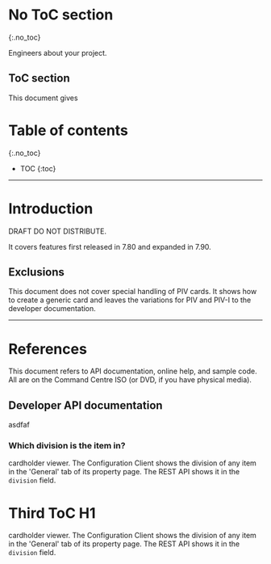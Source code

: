 # No ToC section
{:.no_toc}

Engineers about your project.

## ToC section

This document gives

# Table of contents
{:.no_toc}

* TOC {:toc}

-------------------------------------------------------------------------

# Introduction

DRAFT DO NOT DISTRIBUTE.

It covers features first released in 7.80 and expanded in 7.90.

## Exclusions

This document does not cover special handling of PIV cards.  It shows how to create a generic card
and leaves the variations for PIV and PIV-I to the developer documentation.

-------------------------------------------------------------------------

# References

This document refers to API documentation, online help, and sample code.  All are on the Command
Centre ISO (or DVD, if you have physical media).

## Developer API documentation

asdfaf

### Which division is the item in?

cardholder viewer.  The Configuration Client shows the division of any item in the 'General' tab of
its property page.  The REST API shows it in the `division` field.

# Third ToC H1

cardholder viewer.  The Configuration Client shows the division of any item in the 'General' tab of
its property page.  The REST API shows it in the `division` field.
